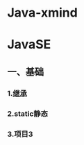 # Java-xmind

JavaSE  
=
## 一、基础
### 1.[继承](https://github.com/quirky000/Java-xmind/blob/master/JavaSE/%E7%BB%A7%E6%89%BF.xmind)
### 2.static静态  
### 3.项目3  
